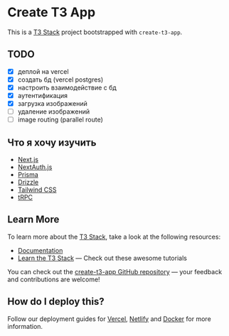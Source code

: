 # Create T3 App

This is a [T3 Stack](https://create.t3.gg/) project bootstrapped with `create-t3-app`.

## TODO

- [x] деплой на vercel
- [x] создать бд (vercel postgres)
- [x] настроить взаимодействие с бд
- [x] аутентификация
- [x] загрузка изображений
- [ ] удаление изображений
- [ ] image routing (parallel route)

## Что я хочу изучить

- [Next.js](https://nextjs.org)
- [NextAuth.js](https://next-auth.js.org)
- [Prisma](https://prisma.io)
- [Drizzle](https://orm.drizzle.team)
- [Tailwind CSS](https://tailwindcss.com)
- [tRPC](https://trpc.io)

## Learn More

To learn more about the [T3 Stack](https://create.t3.gg/), take a look at the following resources:

- [Documentation](https://create.t3.gg/)
- [Learn the T3 Stack](https://create.t3.gg/en/faq#what-learning-resources-are-currently-available) — Check out these awesome tutorials

You can check out the [create-t3-app GitHub repository](https://github.com/t3-oss/create-t3-app) — your feedback and contributions are welcome!

## How do I deploy this?

Follow our deployment guides for [Vercel](https://create.t3.gg/en/deployment/vercel), [Netlify](https://create.t3.gg/en/deployment/netlify) and [Docker](https://create.t3.gg/en/deployment/docker) for more information.
